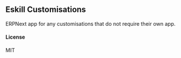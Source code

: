 ## Eskill Customisations

ERPNext app for any customisations that do not require their own app.

#### License

MIT

